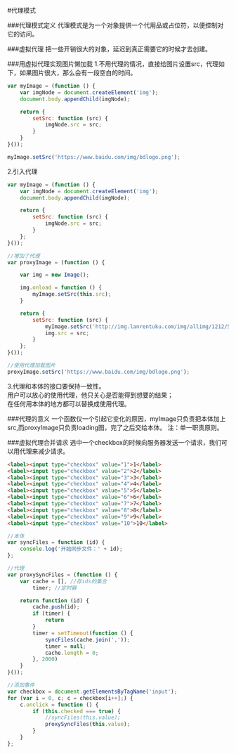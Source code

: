 #代理模式

###代理模式定义
代理模式是为一个对象提供一个代用品或占位符，以便控制对它的访问。

###虚拟代理
把一些开销很大的对象，延迟到真正需要它的时候才去创建。         

###用虚拟代理实现图片懒加载
1.不用代理的情况，直接给图片设置src，代理如下，如果图片很大，那么会有一段空白的时间。
```js
var myImage = (function () {
    var imgNode = document.createElement('img');
    document.body.appendChild(imgNode);

    return {
        setSrc: function (src) {
            imgNode.src = src;
        }
    }
}());

myImage.setSrc('https://www.baidu.com/img/bdlogo.png');
```

2.引入代理
```js
var myImage = (function () {
    var imgNode = document.createElement('img');
    document.body.appendChild(imgNode);

    return {
        setSrc: function (src) {
            imgNode.src = src;
        }
    };
}());

//增加了代理
var proxyImage = (function () {

    var img = new Image();

    img.onload = function () {
        myImage.setSrc(this.src);
    }

    return {
        setSrc: function (src) {
            myImage.setSrc('http://img.lanrentuku.com/img/allimg/1212/5-121204193R0.gif');
            img.src = src;
        }
    };
}());

//使用代理加载图片
proxyImage.setSrc('https://www.baidu.com/img/bdlogo.png');
```

3.代理和本体的接口要保持一致性。    
用户可以放心的使用代理，他只关心是否能得到想要的结果；    
在任何用本体的地方都可以替换成使用代理。   

###代理的意义
一个函数仅一个引起它变化的原因，myImage只负责把本体加上src,而proxyImage只负责loading图，完了之后交给本体。
注：单一职责原则。

###虚拟代理合并请求
选中一个checkbox的时候向服务器发送一个请求，我们可以用代理来减少请求。
```html
<label><input type="checkbox" value="1">1</label>
<label><input type="checkbox" value="2">2</label>
<label><input type="checkbox" value="3">3</label>
<label><input type="checkbox" value="4">4</label>
<label><input type="checkbox" value="5">5</label>
<label><input type="checkbox" value="6">6</label>
<label><input type="checkbox" value="7">7</label>
<label><input type="checkbox" value="8">8</label>
<label><input type="checkbox" value="9">9</label>
<label><input type="checkbox" value="10">10</label>
```

```js
//本体
var syncFiles = function (id) {
    console.log('开始同步文件：' + id);
};

//代理
var proxySyncFiles = (function () {
    var cache = [], //存ids的集合
        timer; //定时器

    return function (id) {
        cache.push(id);
        if (timer) {
            return
        }
        timer = setTimeout(function () {
            syncFiles(cache.join(','));
            timer = null;
            cache.length = 0;
        }, 2000)
    }
}());

//添加事件
var checkbox = document.getElementsByTagName('input');
for (var i = 0, c; c = checkbox[i++];) {
    c.onclick = function () {
        if (this.checked === true) {
            //syncFiles(this.value);
            proxySyncFiles(this.value);
        }
    }
};
```
